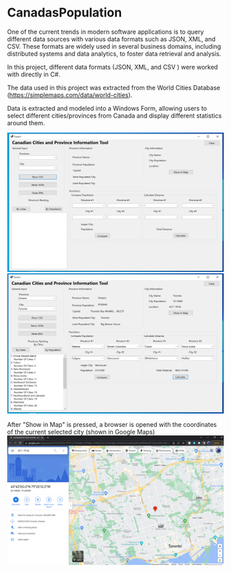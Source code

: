 # CanadasPopulation

One of the current trends in modern software applications is to query different data sources with various data formats such as JSON, XML, and CSV. 
These formats are widely used in several business domains, including distributed systems and data analytics, to foster data retrieval and analysis.

In this project, different data formats (JSON, XML, and CSV ) were worked with directly in C#. 

The data used in this project was extracted from the World Cities Database (https://simplemaps.com/data/world-cities).

Data is extracted and modeled into a Windows Form, allowing users to select different cities/provinces from Canada and display different statistics around them.

![Alt text](https://github.com/franzgar91/CanadasPopulation/blob/main/Images/Empty_Form.PNG "Optional Title")
![Alt text](https://github.com/franzgar91/CanadasPopulation/blob/main/Images/Form.PNG "Optional Title")

After "Show in Map" is pressed, a browser is opened with the coordinates of the current selected city (shown in Google Maps)
![Alt text](https://github.com/franzgar91/CanadasPopulation/blob/main/Images/googlemaps-call.PNG "Optional Title")


